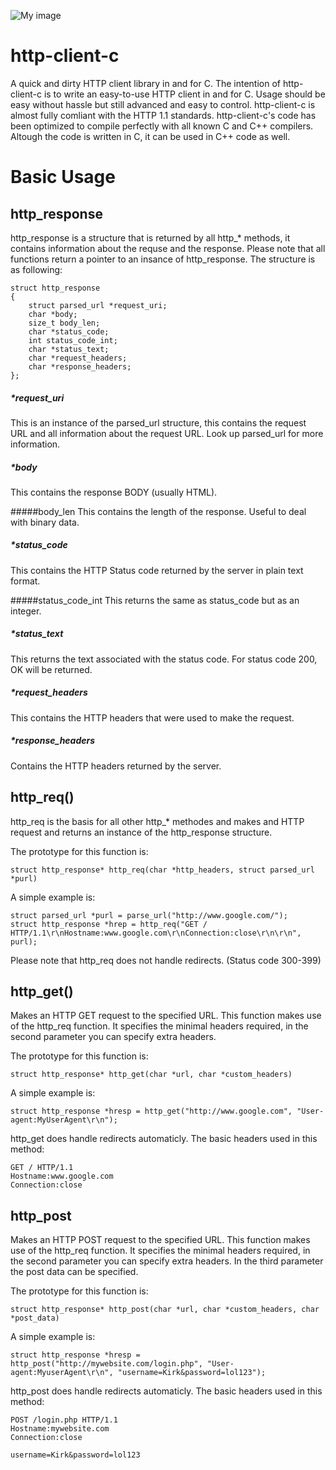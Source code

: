 ![My image](http://i.imgur.com/bYam0RK.png)

http-client-c
=============

A quick and dirty HTTP client library in and for C. The intention of http-client-c is to write an easy-to-use HTTP client in and for C.
Usage should be easy without hassle but still advanced and easy to control. http-client-c is almost fully comliant with the HTTP 1.1 standards.
http-client-c's code has been optimized to compile perfectly with all known C and C++ compilers. Altough the code is written
in C, it can be used in C++ code as well.

Basic Usage
===============
http_response 
-------------
http_response is a structure that is returned by all http_* methods, it contains information about the requse and the response.
Please note that all functions return a pointer to an insance of http_response. The structure is as following:

	struct http_response
	{
		struct parsed_url *request_uri;
		char *body;
		size_t body_len;
		char *status_code;
		int status_code_int;
		char *status_text;
		char *request_headers;
		char *response_headers;
	};
	
##### *request_uri
This is an instance of the parsed_url structure, this contains the request URL and all information about the request
URL. Look up parsed_url for more information.

##### *body
This contains the response BODY (usually HTML).

#####body_len
This contains the length of the response. Useful to deal with binary data.

##### *status_code
This contains the HTTP Status code returned by the server in plain text format.

#####status_code_int
This returns the same as status_code but as an integer.

##### *status_text
This returns the text associated with the status code. For status code 200, OK will be returned.

##### *request_headers
This contains the HTTP headers that were used to make the request.

##### *response_headers
Contains the HTTP headers returned by the server.

http_req()
-------------
http_req is the basis for all other http_* methodes and makes and HTTP request and returns an instance of the http_response structure.

The prototype for this function is:

	struct http_response* http_req(char *http_headers, struct parsed_url *purl)
	
A simple example is:
	
	struct parsed_url *purl = parse_url("http://www.google.com/");
	struct http_response *hrep = http_req("GET / HTTP/1.1\r\nHostname:www.google.com\r\nConnection:close\r\n\r\n", purl);

Please note that http_req does not handle redirects. (Status code 300-399)

http_get()
-------------
Makes an HTTP GET request to the specified URL. This function makes use of the http_req function. It specifies
the minimal headers required, in the second parameter you can specify extra headers.

The prototype for this function is:

	struct http_response* http_get(char *url, char *custom_headers)
	
A simple example is:

	struct http_response *hresp = http_get("http://www.google.com", "User-agent:MyUserAgent\r\n");
	
http_get does handle redirects automaticly. The basic headers used in this method:

	GET / HTTP/1.1
	Hostname:www.google.com
	Connection:close
	
http_post
------------
Makes an HTTP POST request to the specified URL. This function makes use of the http_req function. It specifies
the minimal headers required, in the second parameter you can specify extra headers. In the third parameter
the post data can be specified.

The prototype for this function is:

	struct http_response* http_post(char *url, char *custom_headers, char *post_data)
	
A simple example is:

	struct http_response *hresp = http_post("http://mywebsite.com/login.php", "User-agent:MyuserAgent\r\n", "username=Kirk&password=lol123");
	
http_post does handle redirects automaticly. The basic headers used in this method:

	POST /login.php HTTP/1.1
	Hostname:mywebsite.com
	Connection:close
	
	username=Kirk&password=lol123
	


